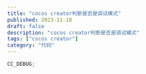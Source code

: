 ```yaml
---
title: "cocos creator判断是否是调试模式"
published: 2023-11-18
draft: false
description: "cocos creator判断是否是调试模式"
tags: ["cocos creator"]
category: "代码"
---
```


```js
CC_DEBUG;
```
